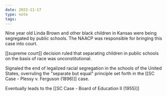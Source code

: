 ```yaml
---
date: 2022-11-17
type: note
tags:
---
```


Nine year old Linda Brown and other black children in Kansas were being segregated by public schools. The NAACP was responsible for bringing this case into court.

[[supreme court]] decision ruled that separating children in public schools on the basis of race was unconstitutional.

Signaled the end of legalized racial segregation in the schools of the United States, overruling the "separate but equal" principle set forth in the [[SC Case - Plessy v. Ferguson (1896)]] case.

Eventually leads to the [[SC Case - Board of Education II (1955)]]
